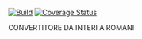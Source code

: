 [![Build](https://github.com/bandomatteo/MTSS-2/actions/workflows/build.yml/badge.svg)](https://github.com/bandomatteo/MTSS-2/actions/workflows/build.yml)
[![Coverage Status](https://coveralls.io/repos/github/bandomatteo/MTSS-2/badge.svg?branch=master)](https://coveralls.io/github/bandomatteo/MTSS-2?branch=master)

CONVERTITORE DA INTERI A ROMANI